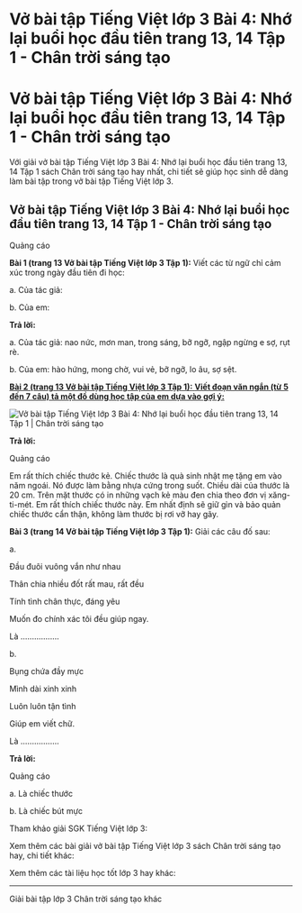 # Vở bài tập Tiếng Việt lớp 3 Bài 4: Nhớ lại buổi học đầu tiên trang 13, 14 Tập 1 - Chân trời sáng tạo

# Vở bài tập Tiếng Việt lớp 3 Bài 4: Nhớ lại buổi học đầu tiên trang 13, 14 Tập 1 - Chân trời sáng tạo

Với giải vở bài tập Tiếng Việt lớp 3 Bài 4: Nhớ lại buổi học đầu tiên trang 13, 14 Tập 1 sách Chân trời sáng tạo hay nhất, chi tiết sẽ giúp học sinh dễ dàng làm bài tập trong vở bài tập Tiếng Việt lớp 3.

## Vở bài tập Tiếng Việt lớp 3 Bài 4: Nhớ lại buổi học đầu tiên trang 13, 14 Tập 1 - Chân trời sáng tạo

Quảng cáo

**Bài 1 (trang 13 Vở bài tập Tiếng Việt lớp 3 Tập 1):** Viết các từ ngữ chỉ cảm xúc trong ngày đầu tiên đi học:

a. Của tác giả:

b. Của em:

**Trả lời:**

a. Của tác giả: nao nức, mơn man, trong sáng, bỡ ngỡ, ngập ngừng e sợ, rụt rè.

b. Của em: hào hứng, mong chờ, vui vẻ, bỡ ngỡ, lo âu, sợ sệt.

[**Bài 2 (trang 13 Vở bài tập Tiếng Việt lớp 3 Tập 1):** **Viết đoạn văn ngắn (từ 5 đến 7 câu) tả một đồ dùng học tập của em dựa vào gợi ý:**](https://vietjack.com/vbt-tieng-viet-3-ct/viet-doan-van-ngan-tu-5-den-7-cau-ta-mot-do-dung-hoc-tap-cua-em-vm.jsp)

![Vở bài tập Tiếng Việt lớp 3 Bài 4: Nhớ lại buổi học đầu tiên trang 13, 14 Tập 1 | Chân trời sáng tạo](https://vietjack.com/vbt-tieng-viet-3-ct/images/bai-4-nho-lai-buoi-hoc-dau-tien.PNG)

**Trả lời:**

Quảng cáo

Em rất thích chiếc thước kẻ. Chiếc thước là quà sinh nhật mẹ tặng em vào năm ngoái. Nó được làm bằng nhựa cứng trong suốt. Chiều dài của thước là 20 cm. Trên mặt thước có in những vạch kẻ màu đen chia theo đơn vị xăng-ti-mét. Em rất thích chiếc thước này. Em nhất định sẽ giữ gìn và bảo quản chiếc thước cẩn thận, không làm thước bị rơi vỡ hay gãy.

**Bài 3 (trang 14 Vở bài tập Tiếng Việt lớp 3 Tập 1):** Giải các câu đố sau:

a.

Đầu đuôi vuông vắn như nhau

Thân chia nhiều đốt rất mau, rất đều

Tính tình chân thực, đáng yêu

Muốn đo chính xác tôi đều giúp ngay.

Là .................

b.

Bụng chứa đầy mực

Mình dài xinh xinh

Luôn luôn tận tình

Giúp em viết chữ.

Là .................

**Trả lời:**

Quảng cáo

a. Là chiếc thước

b. Là chiếc bút mực

Tham khảo giải SGK Tiếng Việt lớp 3:

Xem thêm các bài giải vở bài tập Tiếng Việt lớp 3 sách Chân trời sáng tạo hay, chi tiết khác:

Xem thêm các tài liệu học tốt lớp 3 hay khác:

* * *

Giải bài tập lớp 3 Chân trời sáng tạo khác
